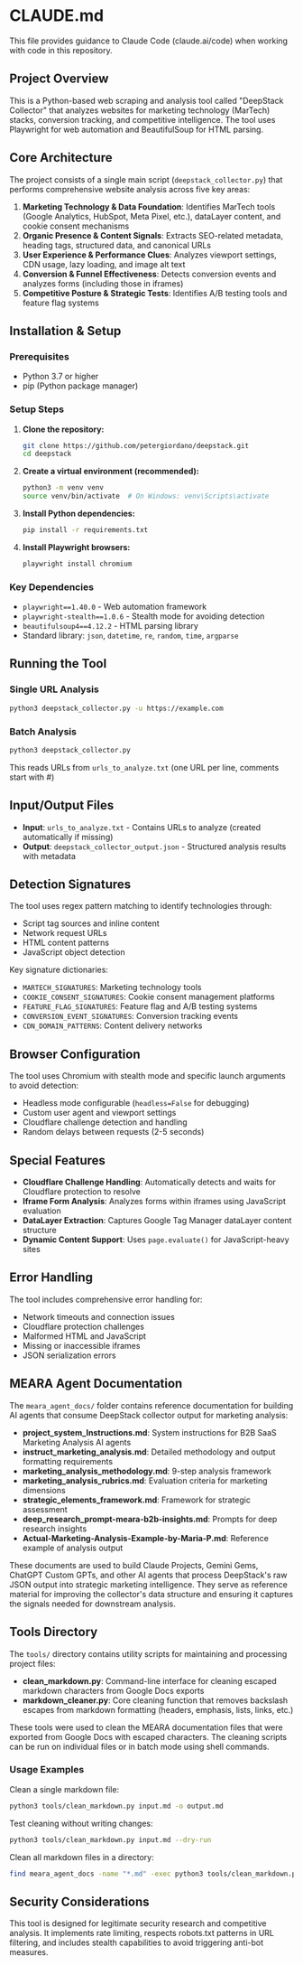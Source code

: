 # CLAUDE.md

This file provides guidance to Claude Code (claude.ai/code) when working with code in this repository.

## Project Overview

This is a Python-based web scraping and analysis tool called "DeepStack Collector" that analyzes websites for marketing technology (MarTech) stacks, conversion tracking, and competitive intelligence. The tool uses Playwright for web automation and BeautifulSoup for HTML parsing.

## Core Architecture

The project consists of a single main script (`deepstack_collector.py`) that performs comprehensive website analysis across five key areas:

1. **Marketing Technology & Data Foundation**: Identifies MarTech tools (Google Analytics, HubSpot, Meta Pixel, etc.), dataLayer content, and cookie consent mechanisms
2. **Organic Presence & Content Signals**: Extracts SEO-related metadata, heading tags, structured data, and canonical URLs
3. **User Experience & Performance Clues**: Analyzes viewport settings, CDN usage, lazy loading, and image alt text
4. **Conversion & Funnel Effectiveness**: Detects conversion events and analyzes forms (including those in iframes)
5. **Competitive Posture & Strategic Tests**: Identifies A/B testing tools and feature flag systems

## Installation & Setup

### Prerequisites
- Python 3.7 or higher
- pip (Python package manager)

### Setup Steps

1. **Clone the repository:**
   ```bash
   git clone https://github.com/petergiordano/deepstack.git
   cd deepstack
   ```

2. **Create a virtual environment (recommended):**
   ```bash
   python3 -m venv venv
   source venv/bin/activate  # On Windows: venv\Scripts\activate
   ```

3. **Install Python dependencies:**
   ```bash
   pip install -r requirements.txt
   ```

4. **Install Playwright browsers:**
   ```bash
   playwright install chromium
   ```

### Key Dependencies

- `playwright==1.40.0` - Web automation framework
- `playwright-stealth==1.0.6` - Stealth mode for avoiding detection
- `beautifulsoup4==4.12.2` - HTML parsing library
- Standard library: `json`, `datetime`, `re`, `random`, `time`, `argparse`

## Running the Tool

### Single URL Analysis
```bash
python3 deepstack_collector.py -u https://example.com
```

### Batch Analysis
```bash
python3 deepstack_collector.py
```
This reads URLs from `urls_to_analyze.txt` (one URL per line, comments start with #)

## Input/Output Files

- **Input**: `urls_to_analyze.txt` - Contains URLs to analyze (created automatically if missing)
- **Output**: `deepstack_collector_output.json` - Structured analysis results with metadata

## Detection Signatures

The tool uses regex pattern matching to identify technologies through:
- Script tag sources and inline content
- Network request URLs
- HTML content patterns
- JavaScript object detection

Key signature dictionaries:
- `MARTECH_SIGNATURES`: Marketing technology tools
- `COOKIE_CONSENT_SIGNATURES`: Cookie consent management platforms
- `FEATURE_FLAG_SIGNATURES`: Feature flag and A/B testing systems
- `CONVERSION_EVENT_SIGNATURES`: Conversion tracking events
- `CDN_DOMAIN_PATTERNS`: Content delivery networks

## Browser Configuration

The tool uses Chromium with stealth mode and specific launch arguments to avoid detection:
- Headless mode configurable (`headless=False` for debugging)
- Custom user agent and viewport settings
- Cloudflare challenge detection and handling
- Random delays between requests (2-5 seconds)

## Special Features

- **Cloudflare Challenge Handling**: Automatically detects and waits for Cloudflare protection to resolve
- **Iframe Form Analysis**: Analyzes forms within iframes using JavaScript evaluation
- **DataLayer Extraction**: Captures Google Tag Manager dataLayer content structure
- **Dynamic Content Support**: Uses `page.evaluate()` for JavaScript-heavy sites

## Error Handling

The tool includes comprehensive error handling for:
- Network timeouts and connection issues
- Cloudflare protection challenges
- Malformed HTML and JavaScript
- Missing or inaccessible iframes
- JSON serialization errors

## MEARA Agent Documentation

The `meara_agent_docs/` folder contains reference documentation for building AI agents that consume DeepStack collector output for marketing analysis:

- **project_system_Instructions.md**: System instructions for B2B SaaS Marketing Analysis AI agents
- **instruct_marketing_analysis.md**: Detailed methodology and output formatting requirements
- **marketing_analysis_methodology.md**: 9-step analysis framework
- **marketing_analysis_rubrics.md**: Evaluation criteria for marketing dimensions
- **strategic_elements_framework.md**: Framework for strategic assessment
- **deep_research_prompt-meara-b2b-insights.md**: Prompts for deep research insights
- **Actual-Marketing-Analysis-Example-by-Maria-P.md**: Reference example of analysis output

These documents are used to build Claude Projects, Gemini Gems, ChatGPT Custom GPTs, and other AI agents that process DeepStack's raw JSON output into strategic marketing intelligence. They serve as reference material for improving the collector's data structure and ensuring it captures the signals needed for downstream analysis.

## Tools Directory

The `tools/` directory contains utility scripts for maintaining and processing project files:

- **clean_markdown.py**: Command-line interface for cleaning escaped markdown characters from Google Docs exports
- **markdown_cleaner.py**: Core cleaning function that removes backslash escapes from markdown formatting (headers, emphasis, lists, links, etc.)

These tools were used to clean the MEARA documentation files that were exported from Google Docs with escaped characters. The cleaning scripts can be run on individual files or in batch mode using shell commands.

### Usage Examples

Clean a single markdown file:
```bash
python3 tools/clean_markdown.py input.md -o output.md
```

Test cleaning without writing changes:
```bash
python3 tools/clean_markdown.py input.md --dry-run
```

Clean all markdown files in a directory:
```bash
find meara_agent_docs -name "*.md" -exec python3 tools/clean_markdown.py {} \;
```

## Security Considerations

This tool is designed for legitimate security research and competitive analysis. It implements rate limiting, respects robots.txt patterns in URL filtering, and includes stealth capabilities to avoid triggering anti-bot measures.